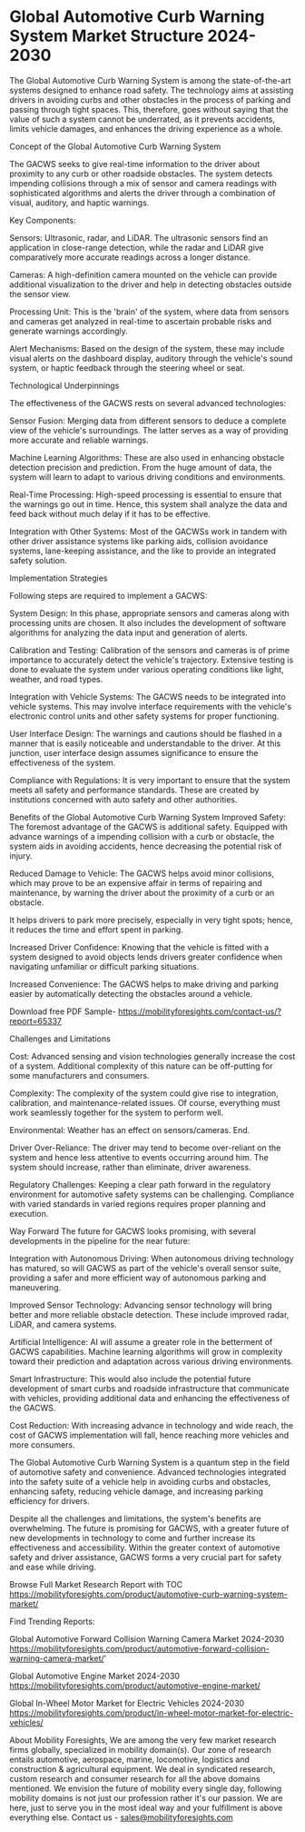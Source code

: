 # Global Automotive Curb Warning System Market  Structure 2024-2030 #
The Global Automotive Curb Warning System is among the state-of-the-art systems designed to enhance road safety. The technology aims at assisting drivers in avoiding curbs and other obstacles in the process of parking and passing through tight spaces. This, therefore, goes without saying that the value of such a system cannot be underrated, as it prevents accidents, limits vehicle damages, and enhances the driving experience as a whole.

Concept of the Global Automotive Curb Warning System

The GACWS seeks to give real-time information to the driver about proximity to any curb or other roadside obstacles. The system detects impending collisions through a mix of sensor and camera readings with sophisticated algorithms and alerts the driver through a combination of visual, auditory, and haptic warnings.

Key Components:

Sensors: Ultrasonic, radar, and LiDAR. The ultrasonic sensors find an application in close-range detection, while the radar and LiDAR give comparatively more accurate readings across a longer distance.

Cameras: A high-definition camera mounted on the vehicle can provide additional visualization to the driver and help in detecting obstacles outside the sensor view.

Processing Unit: This is the 'brain' of the system, where data from sensors and cameras get analyzed in real-time to ascertain probable risks and generate warnings accordingly.

Alert Mechanisms: Based on the design of the system, these may include visual alerts on the dashboard display, auditory through the vehicle's sound system, or haptic feedback through the steering wheel or seat.

Technological Underpinnings

The effectiveness of the GACWS rests on several advanced technologies:

Sensor Fusion: Merging data from different sensors to deduce a complete view of the vehicle's surroundings. The latter serves as a way of providing more accurate and reliable warnings.

Machine Learning Algorithms: These are also used in enhancing obstacle detection precision and prediction. From the huge amount of data, the system will learn to adapt to various driving conditions and environments.

Real-Time Processing: High-speed processing is essential to ensure that the warnings go out in time. Hence, this system shall analyze the data and feed back without much delay if it has to be effective.

Integration with Other Systems: Most of the GACWSs work in tandem with other driver assistance systems like parking aids, collision avoidance systems, lane-keeping assistance, and the like to provide an integrated safety solution.

Implementation Strategies

Following steps are required to implement a GACWS:

System Design: In this phase, appropriate sensors and cameras along with processing units are chosen. It also includes the development of software algorithms for analyzing the data input and generation of alerts.

Calibration and Testing: Calibration of the sensors and cameras is of prime importance to accurately detect the vehicle's trajectory. Extensive testing is done to evaluate the system under various operating conditions like light, weather, and road types.

Integration with Vehicle Systems: The GACWS needs to be integrated into vehicle systems. This may involve interface requirements with the vehicle's electronic control units and other safety systems for proper functioning.

User Interface Design: The warnings and cautions should be flashed in a manner that is easily noticeable and understandable to the driver. At this junction, user interface design assumes significance to ensure the effectiveness of the system.

Compliance with Regulations: It is very important to ensure that the system meets all safety and performance standards. These are created by institutions concerned with auto safety and other authorities.

Benefits of the Global Automotive Curb Warning System
Improved Safety: The foremost advantage of the GACWS is additional safety. Equipped with advance warnings of a impending collision with a curb or obstacle, the system aids in avoiding accidents, hence decreasing the potential risk of injury.

Reduced Damage to Vehicle: The GACWS helps avoid minor collisions, which may prove to be an expensive affair in terms of repairing and maintenance, by warning the driver about the proximity of a curb or an obstacle.

It helps drivers to park more precisely, especially in very tight spots; hence, it reduces the time and effort spent in parking.

Increased Driver Confidence: Knowing that the vehicle is fitted with a system designed to avoid objects lends drivers greater confidence when navigating unfamiliar or difficult parking situations.

Increased Convenience: The GACWS helps to make driving and parking easier by automatically detecting the obstacles around a vehicle.


Download free PDF Sample- https://mobilityforesights.com/contact-us/?report=65337

Challenges and Limitations

Cost: Advanced sensing and vision technologies generally increase the cost of a system. Additional complexity of this nature can be off-putting for some manufacturers and consumers.

Complexity: The complexity of the system could give rise to integration, calibration, and maintenance-related issues. Of course, everything must work seamlessly together for the system to perform well.

Environmental: Weather  has an effect on sensors/cameras. End.

Driver Over-Reliance: The driver may tend to become over-reliant on the system and hence less attentive to events occurring around him. The system should increase, rather than eliminate, driver awareness.

Regulatory Challenges: Keeping a clear path forward in the regulatory environment for automotive safety systems can be challenging. Compliance with varied standards in varied regions requires proper planning and execution.

Way Forward
The future for GACWS looks promising, with several developments in the pipeline for the near future:

Integration with Autonomous Driving: When autonomous driving technology has matured, so will GACWS as part of the vehicle's overall sensor suite, providing a safer and more efficient way of autonomous parking and maneuvering.

Improved Sensor Technology: Advancing sensor technology will bring better and more reliable obstacle detection. These include improved radar, LiDAR, and camera systems.

Artificial Intelligence: AI will assume a greater role in the betterment of GACWS capabilities. Machine learning algorithms will grow in complexity toward their prediction and adaptation across various driving environments.

Smart Infrastructure: This would also include the potential future development of smart curbs and roadside infrastructure that communicate with vehicles, providing additional data and enhancing the effectiveness of the GACWS.

Cost Reduction: With increasing advance in technology and wide reach, the cost of GACWS implementation will fall, hence reaching more vehicles and more consumers.


The Global Automotive Curb Warning System is a quantum step in the field of automotive safety and convenience. Advanced technologies integrated into the safety suite of a vehicle help in avoiding curbs and obstacles, enhancing safety, reducing vehicle damage, and increasing parking efficiency for drivers.

Despite all the challenges and limitations, the system's benefits are overwhelming. The future is promising for GACWS, with a greater future of new developments in technology to come and further increase its effectiveness and accessibility. Within the greater context of automotive safety and driver assistance, GACWS forms a very crucial part for safety and ease while driving.




Browse Full Market Research Report with TOC https://mobilityforesights.com/product/automotive-curb-warning-system-market/


Find Trending Reports:

Global Automotive Forward Collision Warning Camera Market 2024-2030 https://mobilityforesights.com/product/automotive-forward-collision-warning-camera-market/'





Global Automotive Engine Market 2024-2030 https://mobilityforesights.com/product/automotive-engine-market/


 Global In-Wheel Motor Market for Electric Vehicles 2024-2030 https://mobilityforesights.com/product/in-wheel-motor-market-for-electric-vehicles/










About Mobility Foresights,
We are among the very few market research firms globally, specialized in mobility domain(s). Our zone of research entails automotive, aerospace, marine, locomotive, logistics and construction & agricultural equipment. We deal in syndicated research, custom research and consumer research for all the above domains mentioned.
We envision the future of mobility every single day, following mobility domains is not just our profession rather it's our passion. We are here, just to serve you in the most ideal way and your fulfillment is above everything else. Contact us -  sales@mobilityforesights.com 

